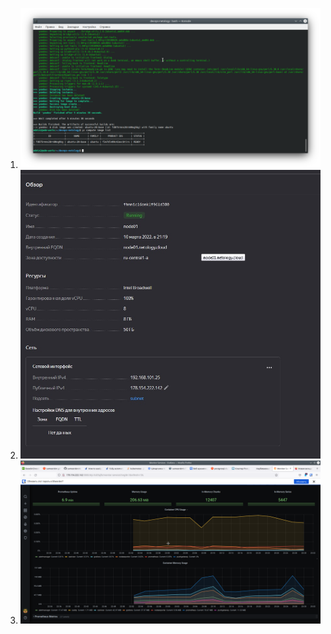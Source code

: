 1. ![alt text](https://github.com/S-Stanislav524/devops-netology/blob/main/virt3/Screenshot_20220310_204642.png)  
2. ![alt text](https://github.com/S-Stanislav524/devops-netology/blob/main/virt3/second.jpg)  
3. ![alt text](https://github.com/S-Stanislav524/devops-netology/blob/main/virt3/Screenshot.png)  
